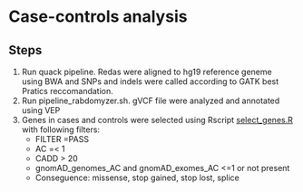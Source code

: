 # Case-controls analysis 
## Steps


1. Run quack pipeline. Redas were aligned to hg19 reference geneme using BWA and SNPs and indels were called according to GATK best Pratics reccomandation.
2. Run pipeline_rabdomyzer.sh. gVCF file were analyzed and annotated using VEP 
3. Genes in cases and controls were selected using Rscript [select_genes.R](https://github.com/Manuelaio/collapse_analysis/blob/main/select_genes.R) with following filters:
      - FILTER =PASS
      - AC =< 1 
      - CADD > 20
      - gnomAD_genomes_AC and gnomAD_exomes_AC <=1 or not present 
      - Conseguence: missense, stop gained, stop lost, splice
